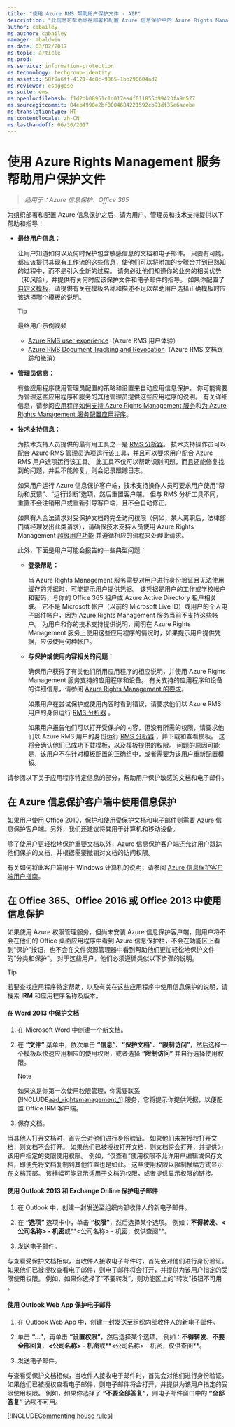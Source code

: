 ```yaml
---
title: "使用 Azure RMS 帮助用户保护文件 - AIP"
description: "此信息可帮助你在部署和配置 Azure 信息保护中的 Azure Rights Management 之后，为用户、管理员和技术支持提供指导。"
author: cabailey
ms.author: cabailey
manager: mbaldwin
ms.date: 03/02/2017
ms.topic: article
ms.prod: 
ms.service: information-protection
ms.technology: techgroup-identity
ms.assetid: 58f9a6ff-4121-4c8c-9865-1bb290604ad2
ms.reviewer: esaggese
ms.suite: ems
ms.openlocfilehash: f1d2db08951c1d017ea4f011855d99423fa9d577
ms.sourcegitcommit: 04eb4990e2bf0004684221592cb93df35e6acebe
ms.translationtype: HT
ms.contentlocale: zh-CN
ms.lasthandoff: 06/30/2017
---
```

# <a name="helping-users-to-protect-files-by-using-the-azure-rights-management-service"></a>使用 Azure Rights Management 服务帮助用户保护文件

>*适用于：Azure 信息保护、Office 365*

为组织部署和配置 Azure 信息保护之后，请为用户、管理员和技术支持提供以下帮助和指导：

-   **最终用户信息：**

    让用户知道如何以及何时保护包含敏感信息的文档和电子邮件。 只要有可能，都应该提供其现有工作流的这些信息，使他们可以将附加的步骤合并到已熟知的过程中，而不是引入全新的过程。 请务必让他们知道你的业务的相关优势（和风险），并提供有关何时应该保护文件和电子邮件的指导。 如果你配置了 [自定义模板](configure-custom-templates.md)，请提供有关在模板名称和描述不足以帮助用户选择正确模板时应该选择哪个模板的说明。

    > [!TIP]
    > 最终用户示例视频
    >
    > -   [Azure RMS user experience](http://channel9.msdn.com/Series/Information-Protection/Azure-RMS-user-experience)（Azure RMS 用户体验）
    > -   [Azure RMS Document Tracking and Revocation](http://channel9.msdn.com/Series/Information-Protection/Azure-RMS-Document-Tracking-and-Revocation)（Azure RMS 文档跟踪和撤消）

-   **管理员信息：**

    有些应用程序使用管理员配置的策略和设置来自动应用信息保护。 你可能需要为管理这些应用程序和服务的其他管理员提供这些应用程序的说明。 有关详细信息，请参阅[应用程序如何支持 Azure Rights Management 服务](../understand-explore/applications-support.md)和[为 Azure Rights Management 服务配置应用程序](configure-applications.md)。

-   **技术支持信息：**

    为技术支持人员提供的最有用工具之一是 [RMS 分析器](https://www.microsoft.com/en-us/download/details.aspx?id=46437)。 技术支持操作员可以配合 Azure RMS 管理员选项运行该工具，并且可以要求用户配合 Azure RMS 用户选项运行该工具。 此工具不仅可以帮助识别问题，而且还能修复找到的问题，并且不能修复，则会记录跟踪日志。
    
    如果用户运行 Azure 信息保护客户端，技术支持操作人员可要求用户使用“帮助和反馈”、“运行诊断”选项，然后重置客户端。 但与 RMS 分析工具不同，重置不会注销用户或重新引导客户端，且不会自动修正。

    如果有人合法请求对受保护文档的完全访问权限（例如，某人离职后，法律部门或经理发出此类请求），请确保技术支持人员使用 Azure Rights Management [超级用户功能](configure-super-users.md) 并遵循相应的流程来处理此请求。

    此外，下面是用户可能会报告的一些典型问题：

    -   **登录帮助：**

        当 Azure Rights Management 服务需要对用户进行身份验证且无法使用缓存的凭据时，可能提示用户提供凭据。 该凭据是用户的工作或学校帐户和密码，与你的 Office 365 租户或 Azure Active Directory 租户相关联。 它不是 Microsoft 帐户（以前的 Microsoft Live ID）或用户的个人电子邮件帐户，因为 Azure Rights Management 服务当前不支持这些帐户。 为用户和你的技术支持提供说明，阐明在 Azure Rights Management 服务上使用这些应用程序的情况时，如果提示用户提供凭据，应该使用何种帐户。

    -   **与保护或使用内容相关的问题：**

        确保用户获得了有关他们所用应用程序的相应说明，并使用 Azure Rights Management 服务支持的应用程序和设备。 有关支持的应用程序和设备的详细信息，请参阅 [Azure Rights Management 的要求](../get-started/requirements-azure-rms.md)。

        如果用户在尝试保护或使用内容时看到错误，请要求他们以 Azure RMS 用户的身份运行 [RMS 分析器](https://www.microsoft.com/en-us/download/details.aspx?id=46437) 。

        如果用户报告他们可以打开受保护的内容，但没有所需的权限，请要求他们以 Azure RMS 用户的身份运行 [RMS 分析器](https://www.microsoft.com/en-us/download/details.aspx?id=46437) ，并下载和查看模板。 这将会确认他们已成功下载模板，以及模板提供的权限。 问题的原因可能是，该用户不在针对模板配置的正确组中，或者需要为该用户重新配置模板。

请参阅以下关于应用程序特定信息的部分，帮助用户保护敏感的文档和电子邮件。

## <a name="using-information-protection-with-the-azure-information-protection-client"></a>在 Azure 信息保护客户端中使用信息保护
如果用户使用 Office 2010，保护和使用受保护文档和电子邮件则需要 Azure 信息保护客户端。另外，我们还建议将其用于计算机和移动设备。

除了使用户更轻松地保护重要文档以外，Azure 信息保护客户端还允许用户跟踪他们保护的文档，并根据需要撤销对文档的访问权限。

有关如何将此客户端用于 Windows 计算机的说明，请参阅 [Azure 信息保护客户端用户指南](../rms-client/client-user-guide.md)。


## <a name="using-information-protection-with-office-365-office-2016-or-office-2013"></a>在 Office 365、Office 2016 或 Office 2013 中使用信息保护
如果使用 Azure 权限管理服务，但尚未安装 Azure 信息保护客户端，则用户将不会在他们的 Office 桌面应用程序中看到 Azure 信息保护栏，不会在功能区上看到“保护”按钮，也不会在文件资源管理器中看到帮助他们更加轻松地保护文件的“分类和保护”。 对于这些用户，他们必须遵循类似以下步骤的说明。

> [!TIP]
> 若要查找应用程序特定帮助，以及有关在这些应用程序中使用信息保护的说明，请搜索 **IRM** 和应用程序名称及版本。

#### <a name="to-protect-a-document-in-word-2013"></a>在 Word 2013 中保护文档

1.  在 Microsoft Word 中创建一个新文档。

2.  在 **“文件”** 菜单中，依次单击 **“信息”**、**“保护文档”**、**“限制访问”**，然后选择一个模板以快速应用相应的使用权限，或者选择 **“限制访问”** 并自行选择使用权限。

    > [!NOTE]
    > 如果这是你第一次使用权限管理，你需要联系 [!INCLUDE[aad_rightsmanagement_1](../includes/aad_rightsmanagement_1_md.md)] 服务，它将提示你提供凭据，以便配置 Office IRM 客户端。

3.  保存文档。

当其他人打开文档时，首先会对他们进行身份验证。 如果他们未被授权打开文档，则文档不会打开。 如果他们已被授权打开文档，则文档将会打开，并提供为该用户指定的受限使用权限。 例如，“仅查看”使用权限不允许用户编辑或保存文档，即便先将文档复制到其他位置也是如此。 这些使用权限以限制横幅方式显示在文档顶部。 该横幅可能显示适用于文档的权限，或者提供显示权限的链接。

#### <a name="to-protect-an-email-message-using-outlook-2013-and-exchange-online"></a>使用 Outlook 2013 和 Exchange Online 保护电子邮件

1.  在 Outlook 中，创建一封发送至组织内部收件人的新电子邮件。

2.  在 **“选项”** 选项卡中，单击 **“权限”**，然后选择某个选项。 例如：**不得转发**、**&lt;公司名称&gt; - 机密**或**&lt;公司名称&gt; - 机密，仅供查阅**。

3.  发送电子邮件。

与查看受保护文档相似，当收件人接收电子邮件时，首先会对他们进行身份验证。 如果他们已被授权查看电子邮件，则电子邮件将会打开，并提供为该用户指定的受限使用权限。 例如，如果你选择了“不要转发”，则功能区上的“转发”按钮不可用 。

#### <a name="to-protect-an-email-message-using-the-outlook-web-app"></a>使用 Outlook Web App 保护电子邮件

1.  在 Outlook Web App 中，创建一封发送至组织内部收件人的新电子邮件。

2.  单击 **“...”**，再单击 **“设置权限”**，然后选择某个选项。 例如：**不得转发**、**不要全部回复**、**&lt;公司名称&gt; - 机密**或**&lt;公司名称&gt; - 机密，仅供查阅**。

3.  发送电子邮件。

与查看受保护文档相似，当收件人接收电子邮件时，首先会对他们进行身份验证。 如果他们已被授权查看电子邮件，则电子邮件将会打开，并提供为该用户指定的受限使用权限。 例如，如果你选择了 **“不要全部答复”**，则电子邮件窗口中的 **“全部答复”** 选项不可用。

[!INCLUDE[Commenting house rules](../includes/houserules.md)]

